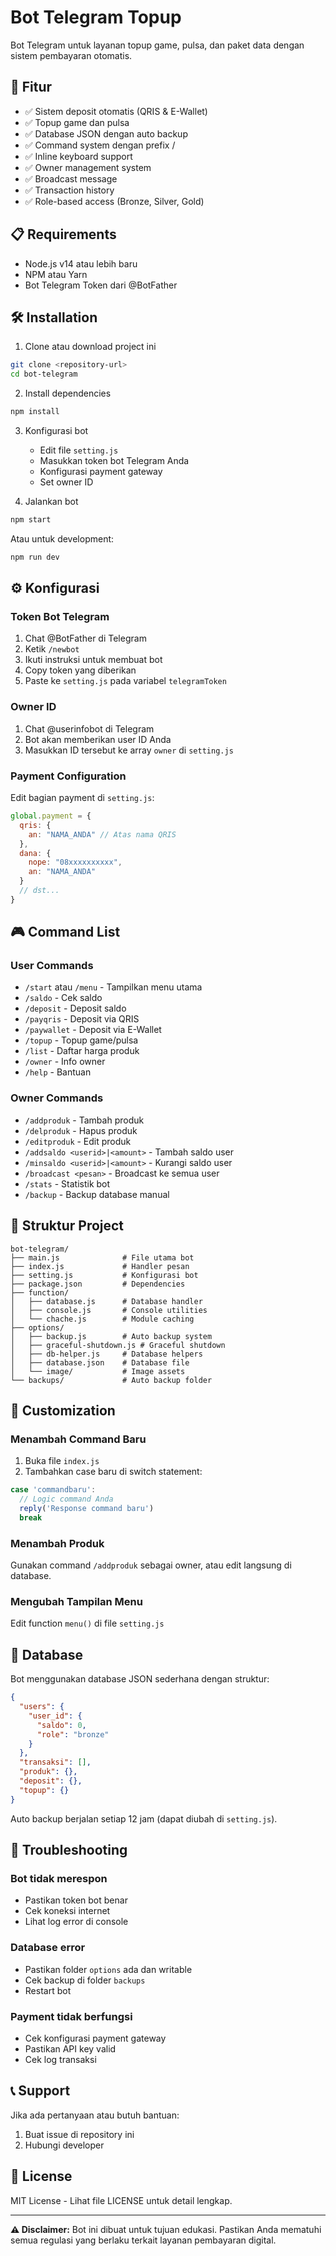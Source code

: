 # Bot Telegram Topup

Bot Telegram untuk layanan topup game, pulsa, dan paket data dengan sistem pembayaran otomatis.

## 🚀 Fitur

- ✅ Sistem deposit otomatis (QRIS & E-Wallet)
- ✅ Topup game dan pulsa
- ✅ Database JSON dengan auto backup
- ✅ Command system dengan prefix /
- ✅ Inline keyboard support
- ✅ Owner management system
- ✅ Broadcast message
- ✅ Transaction history
- ✅ Role-based access (Bronze, Silver, Gold)

## 📋 Requirements

- Node.js v14 atau lebih baru
- NPM atau Yarn
- Bot Telegram Token dari @BotFather

## 🛠️ Installation

1. Clone atau download project ini
```bash
git clone <repository-url>
cd bot-telegram
```

2. Install dependencies
```bash
npm install
```

3. Konfigurasi bot
   - Edit file `setting.js`
   - Masukkan token bot Telegram Anda
   - Konfigurasi payment gateway
   - Set owner ID

4. Jalankan bot
```bash
npm start
```

Atau untuk development:
```bash
npm run dev
```

## ⚙️ Konfigurasi

### Token Bot Telegram
1. Chat @BotFather di Telegram
2. Ketik `/newbot`
3. Ikuti instruksi untuk membuat bot
4. Copy token yang diberikan
5. Paste ke `setting.js` pada variabel `telegramToken`

### Owner ID
1. Chat @userinfobot di Telegram
2. Bot akan memberikan user ID Anda
3. Masukkan ID tersebut ke array `owner` di `setting.js`

### Payment Configuration
Edit bagian payment di `setting.js`:
```javascript
global.payment = {
  qris: {
    an: "NAMA_ANDA" // Atas nama QRIS
  },
  dana: {
    nope: "08xxxxxxxxxx",
    an: "NAMA_ANDA"
  }
  // dst...
}
```

## 🎮 Command List

### User Commands
- `/start` atau `/menu` - Tampilkan menu utama
- `/saldo` - Cek saldo
- `/deposit` - Deposit saldo
- `/payqris` - Deposit via QRIS
- `/paywallet` - Deposit via E-Wallet
- `/topup` - Topup game/pulsa
- `/list` - Daftar harga produk
- `/owner` - Info owner
- `/help` - Bantuan

### Owner Commands
- `/addproduk` - Tambah produk
- `/delproduk` - Hapus produk
- `/editproduk` - Edit produk
- `/addsaldo <userid>|<amount>` - Tambah saldo user
- `/minsaldo <userid>|<amount>` - Kurangi saldo user
- `/broadcast <pesan>` - Broadcast ke semua user
- `/stats` - Statistik bot
- `/backup` - Backup database manual

## 📁 Struktur Project

```
bot-telegram/
├── main.js              # File utama bot
├── index.js             # Handler pesan
├── setting.js           # Konfigurasi bot
├── package.json         # Dependencies
├── function/
│   ├── database.js      # Database handler
│   ├── console.js       # Console utilities
│   └── chache.js        # Module caching
├── options/
│   ├── backup.js        # Auto backup system
│   ├── graceful-shutdown.js # Graceful shutdown
│   ├── db-helper.js     # Database helpers
│   ├── database.json    # Database file
│   └── image/           # Image assets
└── backups/             # Auto backup folder
```

## 🔧 Customization

### Menambah Command Baru
1. Buka file `index.js`
2. Tambahkan case baru di switch statement:
```javascript
case 'commandbaru':
  // Logic command Anda
  reply('Response command baru')
  break
```

### Menambah Produk
Gunakan command `/addproduk` sebagai owner, atau edit langsung di database.

### Mengubah Tampilan Menu
Edit function `menu()` di file `setting.js`

## 💾 Database

Bot menggunakan database JSON sederhana dengan struktur:
```json
{
  "users": {
    "user_id": {
      "saldo": 0,
      "role": "bronze"
    }
  },
  "transaksi": [],
  "produk": {},
  "deposit": {},
  "topup": {}
}
```

Auto backup berjalan setiap 12 jam (dapat diubah di `setting.js`).

## 🚨 Troubleshooting

### Bot tidak merespon
- Pastikan token bot benar
- Cek koneksi internet
- Lihat log error di console

### Database error
- Pastikan folder `options` ada dan writable
- Cek backup di folder `backups`
- Restart bot

### Payment tidak berfungsi
- Cek konfigurasi payment gateway
- Pastikan API key valid
- Cek log transaksi

## 📞 Support

Jika ada pertanyaan atau butuh bantuan:
1. Buat issue di repository ini
2. Hubungi developer

## 📄 License

MIT License - Lihat file LICENSE untuk detail lengkap.

---

**⚠️ Disclaimer:** Bot ini dibuat untuk tujuan edukasi. Pastikan Anda mematuhi semua regulasi yang berlaku terkait layanan pembayaran digital. 